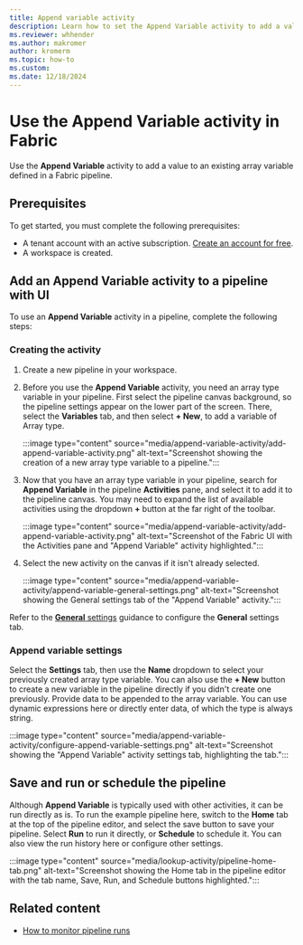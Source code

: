 ```yaml
---
title: Append variable activity
description: Learn how to set the Append Variable activity to add a value to an existing array variable defined in Fabric pipeline.
ms.reviewer: whhender
ms.author: makromer
author: kromerm
ms.topic: how-to
ms.custom:
ms.date: 12/18/2024
---
```


# Use the Append Variable activity in Fabric

Use the **Append Variable** activity to add a value to an existing array variable defined in a Fabric pipeline.

## Prerequisites

To get started, you must complete the following prerequisites:

- A tenant account with an active subscription. [Create an account for free](../fundamentals/fabric-trial.md).
- A workspace is created.

## Add an Append Variable activity to a pipeline with UI

To use an **Append Variable** activity in a pipeline, complete the following steps:

### Creating the activity

1. Create a new pipeline in your workspace.
1. Before you use the **Append Variable** activity, you need an array type variable in your pipeline. First select the pipeline canvas background, so the pipeline settings appear on the lower part of the screen. There, select the **Variables** tab, and then select **+ New**, to add a variable of Array type.

   :::image type="content" source="media/append-variable-activity/add-append-variable-activity.png" alt-text="Screenshot showing the creation of a new array type variable to a pipeline.":::

1. Now that you have an array type variable in your pipeline, search for **Append Variable** in the pipeline **Activities** pane, and select it to add it to the pipeline canvas. You may need to expand the list of available activities using the dropdown **+** button at the far right of the toolbar.

   :::image type="content" source="media/append-variable-activity/add-append-variable-activity.png" alt-text="Screenshot of the Fabric UI with the Activities pane and &quot;Append Variable&quot; activity highlighted.":::

1. Select the new activity on the canvas if it isn't already selected.

   :::image type="content" source="media/append-variable-activity/append-variable-general-settings.png" alt-text="Screenshot showing the General settings tab of the &quot;Append Variable&quot; activity.":::

Refer to the [**General** settings](activity-overview.md#general-settings) guidance to configure the **General** settings tab.

### Append variable settings

Select the **Settings** tab, then use the **Name** dropdown to select your previously created array type variable. You can also use the **+ New** button to create a new variable in the pipeline directly if you didn't create one previously. Provide data to be appended to the array variable. You can use dynamic expressions here or directly enter data, of which the type is always string.

:::image type="content" source="media/append-variable-activity/configure-append-variable-settings.png" alt-text="Screenshot showing the &quot;Append Variable&quot; activity settings tab, highlighting the tab.":::

## Save and run or schedule the pipeline

Although **Append Variable** is typically used with other activities, it can be run directly as is. To run the example pipeline here, switch to the **Home** tab at the top of the pipeline editor, and select the save button to save your pipeline.  Select **Run** to run it directly, or **Schedule** to schedule it.  You can also view the run history here or configure other settings.

:::image type="content" source="media/lookup-activity/pipeline-home-tab.png" alt-text="Screenshot showing the Home tab in the pipeline editor with the tab name, Save, Run, and Schedule buttons highlighted.":::

## Related content

- [How to monitor pipeline runs](monitor-pipeline-runs.md)
